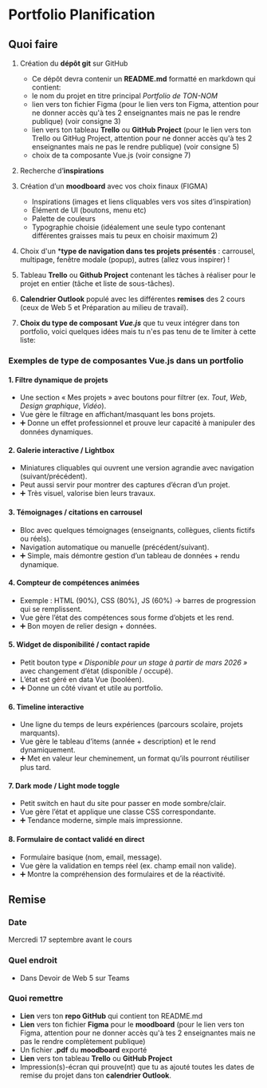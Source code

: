 # Portfolio Planification



## Quoi faire

1. Création du **dépôt git** sur GitHub
    - Ce dépôt devra contenir un **README.md** formatté en markdown qui contient:
    - le nom du projet en titre principal *Portfolio de TON-NOM*
    - lien vers ton fichier Figma (pour le lien vers ton Figma, attention pour ne donner accès qu'à tes 2 enseignantes mais ne pas le rendre publique) (voir consigne 3)
    - lien vers ton tableau **Trello** ou **GitHub Project** (pour le lien vers ton Trello ou GitHug Project, attention pour ne donner accès qu'à tes 2 enseignantes mais ne pas le rendre publique) (voir consigne 5)
    - choix de ta composante Vue.js (voir consigne 7)

2. Recherche d’**inspirations**
3. Création d’un **moodboard** avec vos choix finaux (FIGMA)
    - Inspirations (images et liens cliquables vers vos sites d’inspiration)
    - Élément de UI (boutons, menu etc)
    - Palette de couleurs
    - Typographie choisie (idéalement une seule typo contenant différentes graisses mais tu peux en choisir maximum 2)

4. Choix d'un ***type de navigation dans tes projets présentés** : carrousel, multipage, fenêtre modale (popup), autres (allez vous inspirer) !
5. Tableau **Trello** ou **Github Project** contenant les tâches à réaliser pour le projet en entier (tâche et liste de sous-tâches).
6. **Calendrier Outlook** populé avec les différentes **remises** des 2 cours (ceux de Web 5 et Préparation au milieu de travail).
7. **Choix du type de composant *Vue.js*** que tu veux intégrer dans ton portfolio, voici quelques idées mais tu n'es pas tenu de te limiter à cette liste:

### Exemples de type de composantes Vue.js dans un portfolio

#### 1. Filtre dynamique de projets
- Une section « Mes projets » avec boutons pour filtrer (ex. *Tout*, *Web*, *Design graphique*, *Vidéo*).
- Vue gère le filtrage en affichant/masquant les bons projets.
- ➕ Donne un effet professionnel et prouve leur capacité à manipuler des données dynamiques.

#### 2. Galerie interactive / Lightbox
- Miniatures cliquables qui ouvrent une version agrandie avec navigation (suivant/précédent).
- Peut aussi servir pour montrer des captures d’écran d’un projet.
- ➕ Très visuel, valorise bien leurs travaux.

#### 3. Témoignages / citations en carrousel
- Bloc avec quelques témoignages (enseignants, collègues, clients fictifs ou réels).
- Navigation automatique ou manuelle (précédent/suivant).
- ➕ Simple, mais démontre gestion d’un tableau de données + rendu dynamique.

#### 4. Compteur de compétences animées
- Exemple : HTML (90%), CSS (80%), JS (60%) → barres de progression qui se remplissent.
- Vue gère l’état des compétences sous forme d’objets et les rend.
- ➕ Bon moyen de relier design + données.

#### 5. Widget de disponibilité / contact rapide
- Petit bouton type *« Disponible pour un stage à partir de mars 2026 »* avec changement d’état (disponible / occupé).
- L’état est géré en data Vue (booléen).
- ➕ Donne un côté vivant et utile au portfolio.

#### 6. Timeline interactive
- Une ligne du temps de leurs expériences (parcours scolaire, projets marquants).
- Vue gère le tableau d’items (année + description) et le rend dynamiquement.
- ➕ Met en valeur leur cheminement, un format qu’ils pourront réutiliser plus tard.

#### 7. Dark mode / Light mode toggle
- Petit switch en haut du site pour passer en mode sombre/clair.
- Vue gère l’état et applique une classe CSS correspondante.
- ➕ Tendance moderne, simple mais impressionne.

#### 8. Formulaire de contact validé en direct
- Formulaire basique (nom, email, message).
- Vue gère la validation en temps réel (ex. champ email non valide).
- ➕ Montre la compréhension des formulaires et de la réactivité.


<!-- Rédaction d’un pseudo code prévu pour faire votre composant.  -->

## Remise

### Date

Mercredi 17 septembre avant le cours

### Quel endroit

- Dans Devoir de Web 5 sur Teams

### Quoi remettre

- **Lien** vers ton **repo GitHub** qui contient ton README.md
- **Lien** vers ton fichier **Figma** pour le **moodboard** (pour le lien vers ton Figma, attention pour ne donner accès qu'à tes 2 enseignantes mais ne pas le rendre complètement publique)
- Un fichier **.pdf** du **moodboard** exporté
- **Lien** vers ton tableau **Trello** ou **GitHub Project**
- Impression(s)-écran qui prouve(nt) que tu as ajouté toutes les dates de remise du projet dans ton **calendrier Outlook**.





